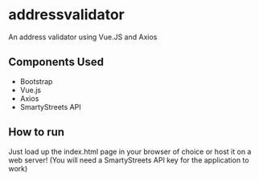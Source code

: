 # addressvalidator
An address validator using Vue.JS and Axios 

## Components Used
* Bootstrap
* Vue.js
* Axios
* SmartyStreets API

## How to run
Just load up the index.html page in your browser of choice or host it on a web server!
(You will need a SmartyStreets API key for the application to work) 
